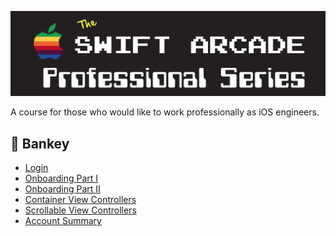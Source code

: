 ![](images/banner.png)

A course for those who would like to work professionally as iOS engineers.

## 🏦 Bankey

- [Login](Bankey/1-Login/README.md)
- [Onboarding Part I](Bankey/2-Onboarding-Part-I/README.md)
- [Onboarding Part II](Bankey/3-Onboarding-Part-II/README.md)
- [Container View Controllers](Bankey/4-Container-ViewControllers/README.md)
- [Scrollable View Controllers](Bankey/5-Scrollable-ViewControllers/README.md)
- [Account Summary](Bankey/6-SummaryScreen)